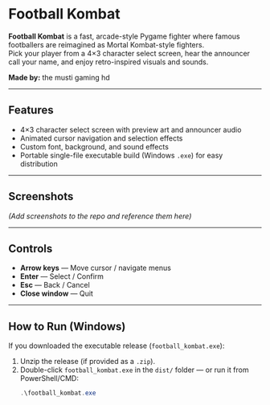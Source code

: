 # Football Kombat

**Football Kombat** is a fast, arcade-style Pygame fighter where famous footballers are reimagined as Mortal Kombat-style fighters.  
Pick your player from a 4×3 character select screen, hear the announcer call your name, and enjoy retro-inspired visuals and sounds.

**Made by:** the musti gaming hd

---

## Features
- 4×3 character select screen with preview art and announcer audio
- Animated cursor navigation and selection effects
- Custom font, background, and sound effects
- Portable single-file executable build (Windows `.exe`) for easy distribution

---

## Screenshots
*(Add screenshots to the repo and reference them here)*

---

## Controls
- **Arrow keys** — Move cursor / navigate menus  
- **Enter** — Select / Confirm  
- **Esc** — Back / Cancel  
- **Close window** — Quit

---

## How to Run (Windows)
If you downloaded the executable release (`football_kombat.exe`):
1. Unzip the release (if provided as a `.zip`).
2. Double-click `football_kombat.exe` in the `dist/` folder — or run it from PowerShell/CMD:
   ```powershell
   .\football_kombat.exe
